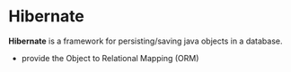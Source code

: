# Hibernate
**Hibernate** is a framework for persisting/saving java objects in a database.
  * provide the Object to Relational Mapping (ORM)

